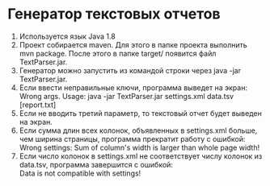 # Генератор текстовых отчетов
1. Используется язык Java 1.8
2. Проект собирается maven. Для этого в папке проекта выполнить mvn package. После этого в папке target/ появится файл TextParser.jar.
3. Генератор можно запустить из командой строки через java -jar TextParser.jar.
4. Если ввести неправильные ключи, программа выведет на экран:<br/>
  Wrong args. Usage: java -jar TextParser.jar settings.xml data.tsv [report.txt]
5. Если не вводить третий параметр, то текстовый отчет будет выведен на экран.
6. Если сумма длин всех колонок, объявленных в settings.xml больше, чем ширина страницы, программа прекратит работу с ошибкой:<br/>
  Wrong settings: Sum of column's width is larger than whole page width!
7. Если число колонок в settings.xml не соответствует числу колонок из data.tsv, программа завершится с ошибкой:<br/>
  Data is not compatible with settings!
